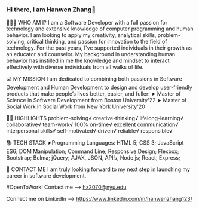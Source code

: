 ### Hi there, I am Hanwen Zhang👋

<!--
**hanwenzhang123/hanwenzhang123** is a ✨ _special_ ✨ repository because its `README.md` (this file) appears on your GitHub profile.

Here are some ideas to get you started:

- 🔭 I’m currently working on ... Software Development
- 🌱 I’m currently learning ... Python & Java
- 👯 I’m looking to collaborate on ... Working on projects together
- 🤔 I’m looking for help with ... Project
- 💬 Ask me about ... Anything
- 📫 How to reach me: ... hz2070@nyu.edu
- 😄 Pronouns: ... She/her/hers
- ⚡ Fun fact: ... I am a career changer, I was a social worker before coding.
-->

👩🏻‍💻 WHO AM I?
I am a Software Developer with a full passion for technology and extensive knowledge of computer programming and human behavior. I am looking to apply my creativity, analytical skills, problem-solving, critical thinking, and passion for innovation to the field of technology. For the past years, I've supported individuals in their growth as an educator and counselor. My background in understanding human behavior has instilled in me the knowledge and mindset to interact effectively with diverse individuals from all walks of life.

💻 MY MISSION
I am dedicated to combining both passions in Software Development and Human Development to design and develop user-friendly products that make people’s lives better, easier, and fuller:
➤ Master of Science in Software Development from Boston University'22
➤ Master of Social Work in Social Work from New York University'20

👍🏻 HIGHLIGHTS
problem-solving√ creative-thinking√ lifelong-learning√ collaborative√ team-work√ 100% on-time√
excellent communication√ interpersonal skills√ self-motivated√ driven√ reliable√ responsible√

📚 TECH STACK
➤Programming Languages: HTML 5; CSS 3; JavaScript ES6; DOM Manipulation; Command Line; Responsive Design; Flexbox; Bootstrap; Bulma; jQuery; AJAX, JSON, API’s, Node.js; React; Express;

📧 CONTACT ME
I am truly looking forward to my next step in launching my career in software development.

#OpenToWork! Contact me --> hz2070@nyu.edu

Connect me on LinkedIn --> https://www.linkedin.com/in/hanwenzhang123/
